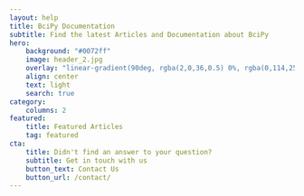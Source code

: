 ```yaml
---
layout: help
title: BciPy Documentation
subtitle: Find the latest Articles and Documentation about BciPy
hero:
    background: "#0072ff"
    image: header_2.jpg
    overlay: "linear-gradient(90deg, rgba(2,0,36,0.5) 0%, rgba(0,114,255,0.5) 100%, rgba(0,212,255,0.5) 100%)"
    align: center
    text: light
    search: true
category:
    columns: 2
featured:
    title: Featured Articles
    tag: featured
cta:
    title: Didn't find an answer to your question?
    subtitle: Get in touch with us
    button_text: Contact Us   
    button_url: /contact/      
---
```

